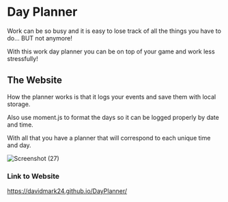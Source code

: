 # Day Planner

Work can be so busy and it is easy to lose track of all the things you have to do...
BUT not anymore!

With this work day planner you can be on top of your game and work less stressfully!

## The Website

How the planner works is that it logs your events and save them with local storage.

Also use moment.js to format the days so it can be logged properly by date and time.

With all that you have a planner that will correspond to each unique time and day.

![Screenshot (27)](https://user-images.githubusercontent.com/72535444/102002143-88153780-3cae-11eb-891f-088cbe166d11.png)

### Link to Website

https://davidmark24.github.io/DayPlanner/

